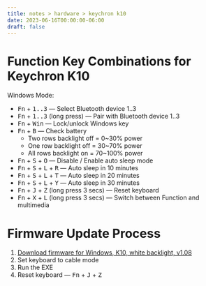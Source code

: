 ```yaml
---
title: notes > hardware > keychron k10
date: 2023-06-16T00:00:00-06:00
draft: false
---
```


# Function Key Combinations for Keychron K10
Windows Mode:  
- <kbd>Fn</kbd> + <kbd>1..3</kbd> — Select Bluetooth device 1..3
- <kbd>Fn</kbd> + <kbd>1..3</kbd> (long press) — Pair with Bluetooth device 1..3
- <kbd>Fn</kbd> + <kbd>Win</kbd> — Lock/unlock Windows key
- <kbd>Fn</kbd> + <kbd>B</kbd> — Check battery
  - Two rows backlight off = 0~30% power
  - One row backlight off = 30~70% power
  - All rows backlight on = 70~100% power
- <kbd>Fn</kbd> + <kbd>S</kbd> + <kbd>O</kbd> — Disable / Enable auto sleep mode
- <kbd>Fn</kbd> + <kbd>S</kbd> + <kbd>L</kbd> + <kbd>R</kbd> — Auto sleep in 10 minutes
- <kbd>Fn</kbd> + <kbd>S</kbd> + <kbd>L</kbd> + <kbd>T</kbd> — Auto sleep in 20 minutes
- <kbd>Fn</kbd> + <kbd>S</kbd> + <kbd>L</kbd> + <kbd>Y</kbd> — Auto sleep in 30 minutes
- <kbd>Fn</kbd> + <kbd>J</kbd> + <kbd>Z</kbd> (long press 3 secs) — Reset keyboard
- <kbd>Fn</kbd> + <kbd>X</kbd> + <kbd>L</kbd> (long press 3 secs) — Switch between Function and multimedia 

# Firmware Update Process
1. [Download firmware for Windows, K10, white backlight, v1.08](https://cdn.shopify.com/s/files/1/0059/0630/1017/files/K10-A2-104K-white_V1.08_20210414.exe?v=1638433189)
2. Set keyboard to cable mode
3. Run the EXE
4. Reset keyboard — <kbd>Fn</kbd> + <kbd>J</kbd> + <kbd>Z</kbd>
